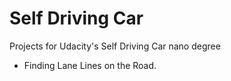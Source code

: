 # Self Driving Car
Projects for Udacity's Self Driving Car nano degree

 - Finding Lane Lines on the Road.

